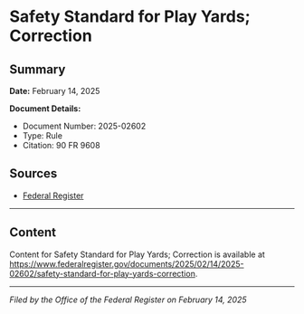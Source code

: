 # Safety Standard for Play Yards; Correction

## Summary

**Date:** February 14, 2025

**Document Details:**
- Document Number: 2025-02602
- Type: Rule
- Citation: 90 FR 9608

## Sources
- [Federal Register](https://www.federalregister.gov/documents/2025/02/14/2025-02602/safety-standard-for-play-yards-correction)

---

## Content

Content for Safety Standard for Play Yards; Correction is available at https://www.federalregister.gov/documents/2025/02/14/2025-02602/safety-standard-for-play-yards-correction.

---

*Filed by the Office of the Federal Register on February 14, 2025*
